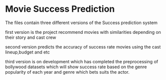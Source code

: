 # Movie Success Prediction
The files contain three different versions of the Success prediction system

first version is the project recommend movies with similarities depending on their story and cast crew

second version predicts the accuracy of success rate movies using the cast lineup,budget and etc

third version is on development which has completed the preprocessing of bollywood datasets which will show success rate based on the genre popularity of each year and genre which bets suits the actor.
